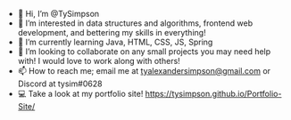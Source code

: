 - 👋 Hi, I’m @TySimpson
- 👀 I’m interested in data structures and algorithms, frontend web development, and bettering my skills in everything!
- 🌱 I’m currently learning Java, HTML, CSS, JS, Spring
- 💞️ I’m looking to collaborate on any small projects you may need help with! I would love to work along with others!
- 📫 How to reach me; email me at tyalexandersimpson@gmail.com or Discord at tysim#0628
- 💻 Take a look at my portfolio site! https://tysimpson.github.io/Portfolio-Site/

<!---
TySimpson/TySimpson is a ✨ special ✨ repository because its `README.md` (this file) appears on your GitHub profile.
You can click the Preview link to take a look at your changes.
--->
